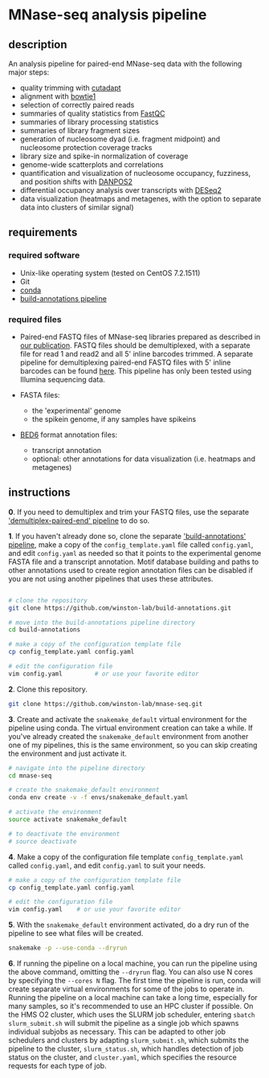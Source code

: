 
# MNase-seq analysis pipeline

## description

An analysis pipeline for paired-end MNase-seq data with the following major steps:

- quality trimming with [cutadapt](http://cutadapt.readthedocs.io/en/stable/guide.html)
- alignment with [bowtie1](http://bowtie-bio.sourceforge.net/index.shtml)
- selection of correctly paired reads
- summaries of quality statistics from [FastQC](https://www.bioinformatics.babraham.ac.uk/projects/fastqc/) 
- summaries of library processing statistics
- summaries of library fragment sizes
- generation of nucleosome dyad (i.e. fragment midpoint) and nucleosome protection coverage tracks
- library size and spike-in normalization of coverage
- genome-wide scatterplots and correlations
- quantification and visualization of nucleosome occupancy, fuzziness, and position shifts with [DANPOS2](https://sites.google.com/site/danposdoc/)
- differential occupancy analysis over transcripts with [DESeq2](https://bioconductor.org/packages/release/bioc/html/DESeq2.html)
- data visualization (heatmaps and metagenes, with the option to separate data into clusters of similar signal)

## requirements

### required software

- Unix-like operating system (tested on CentOS 7.2.1511)
- Git
- [conda](https://conda.io/docs/user-guide/install/index.html)
- [build-annotations pipeline](https://github.com/winston-lab/build-annotations)

### required files

- Paired-end FASTQ files of MNase-seq libraries prepared as described in [our publication](https://doi.org/10.1016/j.molcel.2018.09.005). FASTQ files should be demultiplexed, with a separate file for read 1 and read2 and all 5' inline barcodes trimmed. A separate pipeline for demultiplexing paired-end FASTQ files with 5' inline barcodes can be found [here](https://github.com/winston-lab/demultiplex-paired-end). This pipeline has only been tested using Illumina sequencing data. 

- FASTA files:
    - the 'experimental' genome
    - the spikein genome, if any samples have spikeins

- [BED6](https://genome.ucsc.edu/FAQ/FAQformat.html#format1) format annotation files:
    - transcript annotation
    - optional: other annotations for data visualization (i.e. heatmaps and metagenes)

## instructions

**0**. If you need to demultiplex and trim your FASTQ files, use the separate ['demultiplex-paired-end' pipeline](https://github.com/winston-lab/demultiplex-paired-end) to do so.

**1**. If you haven't already done so, clone the separate ['build-annotations' pipeline](https://github.com/winston-lab/build-annotations), make a copy of the `config_template.yaml` file called `config.yaml`, and edit `config.yaml` as needed so that it points to the experimental genome FASTA file and a transcript annotation. Motif database building and paths to other annotations used to create region annotation files can be disabled if you are not using another pipelines that uses these attributes.

```bash

# clone the repository
git clone https://github.com/winston-lab/build-annotations.git

# move into the build-annotations pipeline directory
cd build-annotations

# make a copy of the configuration template file
cp config_template.yaml config.yaml

# edit the configuration file
vim config.yaml         # or use your favorite editor
```

**2**. Clone this repository.

```bash
git clone https://github.com/winston-lab/mnase-seq.git
```

**3**. Create and activate the `snakemake_default` virtual environment for the pipeline using conda. The virtual environment creation can take a while. If you've already created the `snakemake_default` environment from another one of my pipelines, this is the same environment, so you can skip creating the environment and just activate it.

```bash
# navigate into the pipeline directory
cd mnase-seq

# create the snakemake_default environment
conda env create -v -f envs/snakemake_default.yaml

# activate the environment
source activate snakemake_default

# to deactivate the environment
# source deactivate
```

**4**. Make a copy of the configuration file template `config_template.yaml` called `config.yaml`, and edit `config.yaml` to suit your needs.

```bash
# make a copy of the configuration template file
cp config_template.yaml config.yaml

# edit the configuration file
vim config.yaml    # or use your favorite editor
```

**5**. With the `snakemake_default` environment activated, do a dry run of the pipeline to see what files will be created.

```bash
snakemake -p --use-conda --dryrun
```

**6**. If running the pipeline on a local machine, you can run the pipeline using the above command, omitting the `--dryrun` flag. You can also use N cores by specifying the `--cores N` flag. The first time the pipeline is run, conda will create separate virtual environments for some of the jobs to operate in. Running the pipeline on a local machine can take a long time, especially for many samples, so it's recommended to use an HPC cluster if possible. On the HMS O2 cluster, which uses the SLURM job scheduler, entering `sbatch slurm_submit.sh` will submit the pipeline as a single job which spawns individual subjobs as necessary. This can be adapted to other job schedulers and clusters by adapting `slurm_submit.sh`, which submits the pipeline to the cluster, `slurm_status.sh`, which handles detection of job status on the cluster, and `cluster.yaml`, which specifies the resource requests for each type of job.


